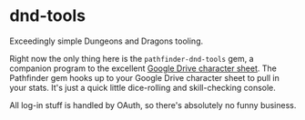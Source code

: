 dnd-tools
=========

Exceedingly simple Dungeons and Dragons tooling.

Right now the only thing here is the `pathfinder-dnd-tools` gem, a companion program to the excellent 
[Google Drive character sheet][1]. The Pathfinder gem hooks up to your Google Drive character sheet to 
pull in your stats. It's just a quick little dice-rolling and skill-checking console.

All log-in stuff is handled by OAuth, so there's absolutely no funny business.


[1]: https://drive.google.com/previewtemplate?id=0AjfaolOnvs6gdEZNenNDdVBTSDBPME04S1JranRSSEE&mode=public#
